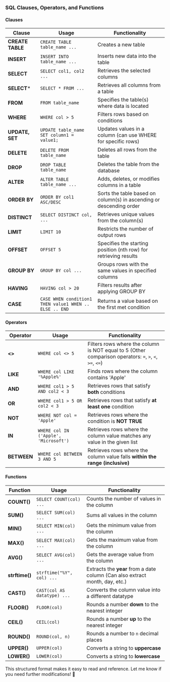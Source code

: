 ### **SQL Clauses, Operators, and Functions**

#### **Clauses**
| Clause      | Usage                                  | Functionality |
|------------|-------------------------------------|--------------|
| **CREATE TABLE** | `CREATE TABLE table_name ...` | Creates a new table |
| **INSERT** | `INSERT INTO table_name ...` | Inserts new data into the table |
| **SELECT** | `SELECT col1, col2 ...` | Retrieves the selected columns |
| **SELECT*** | `SELECT * FROM ...` | Retrieves all columns from a table |
| **FROM** | `FROM table_name` | Specifies the table(s) where data is located |
| **WHERE** | `WHERE col > 5` | Filters rows based on conditions |
| **UPDATE, SET** | `UPDATE table_name SET column1 = value1;` | Updates values in a column (can use WHERE for specific rows) |
| **DELETE** | `DELETE FROM table_name` | Deletes all rows from the table |
| **DROP** | `DROP TABLE table_name` | Deletes the table from the database |
| **ALTER** | `ALTER TABLE table_name ...` | Adds, deletes, or modifies columns in a table |
| **ORDER BY** | `ORDER BY col1 ASC/DESC` | Sorts the table based on column(s) in ascending or descending order |
| **DISTINCT** | `SELECT DISTINCT col, ...` | Retrieves unique values from the column(s) |
| **LIMIT** | `LIMIT 10` | Restricts the number of output rows |
| **OFFSET** | `OFFSET 5` | Specifies the starting position (nth row) for retrieving results |
| **GROUP BY** | `GROUP BY col ...` | Groups rows with the same values in specified columns |
| **HAVING** | `HAVING col > 20` | Filters results after applying GROUP BY |
| **CASE** | `CASE WHEN condition1 THEN value1 WHEN .. ELSE .. END` | Returns a value based on the first met condition |

#### **Operators**
| Operator | Usage | Functionality |
|----------|-------|--------------|
| **<>** | `WHERE col <> 5` | Filters rows where the column is NOT equal to 5 (Other comparison operators: `=`, `>`, `<`, `>=`, `<=`) |
| **LIKE** | `WHERE col LIKE '%Apple%'` | Finds rows where the column contains 'Apple' |
| **AND** | `WHERE col1 > 5 AND col2 < 3` | Retrieves rows that satisfy **both** conditions |
| **OR** | `WHERE col1 > 5 OR col2 < 3` | Retrieves rows that satisfy **at least one** condition |
| **NOT** | `WHERE NOT col = 'Apple'` | Retrieves rows where the condition is **NOT TRUE** |
| **IN** | `WHERE col IN ('Apple', 'Microsoft')` | Retrieves rows where the column value matches any value in the given list |
| **BETWEEN** | `WHERE col BETWEEN 3 AND 5` | Retrieves rows where the column value falls **within the range (inclusive)** |

#### **Functions**
| Function | Usage | Functionality |
|----------|-------|--------------|
| **COUNT()** | `SELECT COUNT(col) ...` | Counts the number of values in the column |
| **SUM()** | `SELECT SUM(col) ...` | Sums all values in the column |
| **MIN()** | `SELECT MIN(col) ...` | Gets the minimum value from the column |
| **MAX()** | `SELECT MAX(col) ...` | Gets the maximum value from the column |
| **AVG()** | `SELECT AVG(col) ...` | Gets the average value from the column |
| **strftime()** | `strftime("%Y", col) ...` | Extracts the **year** from a date column (Can also extract month, day, etc.) |
| **CAST()** | `CAST(col AS datatype) ...` | Converts the column value into a different datatype |
| **FLOOR()** | `FLOOR(col)` | Rounds a number **down** to the nearest integer |
| **CEIL()** | `CEIL(col)` | Rounds a number **up** to the nearest integer |
| **ROUND()** | `ROUND(col, n)` | Rounds a number to `n` decimal places |
| **UPPER()** | `UPPER(col)` | Converts a string to **uppercase** |
| **LOWER()** | `LOWER(col)` | Converts a string to **lowercase** |

This structured format makes it easy to read and reference. Let me know if you need further modifications! 🚀
